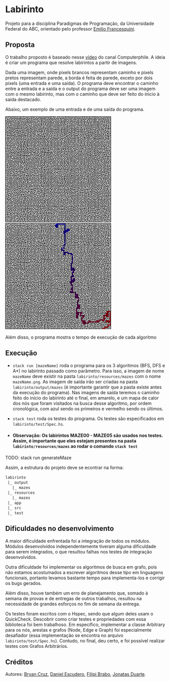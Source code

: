 # Labirinto

Projeto para a disciplina Paradigmas de Programação, da Universidade Federal do ABC, orientado pelo professor [Emilio Francesquini](https://github.com/francesquini).

## Proposta

O trabalho proposto é baseado nesse [vídeo](https://github.com/mikepound/mazesolving) do canal Computerphile. A ideia é criar um programa que resolve labirintos a partir de imagens.

Dada uma imagem, onde pixels brancos representam caminho e pixels pretos representam parede, a borda é feita de parede, exceto por dois pixels (uma entrada e uma saída). O programa deve encontrar o caminho entre a entrada e a saída e o output do programa deve ser uma imagem com o mesmo labirinto, mas com o caminho que deve ser feito do ínicio à saida destacado.

Abaixo, um exemplo de uma entrada e de uma saída do programa.

<img alt="Labirinto não resolvido" src="images/maze.png"        width="333px"/>
<img alt="Labirinto resolvido"     src="images/solved_maze.png" width="333px"/>

Além disso, o programa mostra o tempo de execução de cada algoritmo

## Execução

-   `stack run [mazeName]` roda o programa para os 3 algoritmos (BFS, DFS e A\*) no labirinto passado como parâmetro. Para isso, a imagem de nome `mazeName` deve existir na pasta `labirinto/resources/mazes` com o nome `mazeName.png`. As imagem de saída irão ser criadas na pasta `labirinto/output/mazes` (é importante garantir que a pasta existe antes da execução do programa). Nas imagens de saída teremos o caminho feito do início do labirinto até o final, em amarelo, e um mapa de calor dos nós que foram visitados na busca desse algoritmo, por ordem cronológica, com azul sendo os primeiros e vermelho sendo os últimos.

-   `stack test` roda os testes do programa. Os testes são especificados em `labirinto/test/Spec.hs`.

-   #### Observação: Os labirintos MAZE00 - MAZE05 são usados nos testes. Assim, é importante que eles estejam presentes na pasta `labirinto/resources/mazes` ao rodar o comando `stack test`

TODO: stack run generateMaze

Assim, a estrutura do projeto deve se econtrar na forma:

    labirinto
     |_ output
       |_ mazes
     |_ resources
       |_ mazes
     |_ app
     |_ src
     |_ test

## Dificuldades no desenvolvimento

A maior dificuldade enfrentada foi a integração de todos os módulos. Módulos desenvolvidos independentemente tiveram alguma dificuldade para serem integrados, o que resultou falhas nos testes de integração desenvolvidos.

Outra dificuldade foi implementar os algoritmos de busca em grafo, pois não estamos acostumados a escrever algoritmos desse tipo em linguagens funcionais, portanto levamos bastante tempo para implementa-los e corrigir os bugs gerados.

Além disso, houve também um erro de planejamento que, somado à semana de provas e de entregas de outros trabalhos, resultou na necessidade de grandes esforços no fim de semana da entrega.

Os testes foram escritos com o Hspec, sendo que algum deles usam o QuickCheck. Descobrir como criar testes e propriedades com essa biblioteca foi bem trabalhoso. Em específico, implementar a classe Arbitrary para os nós, arestas e grafos (Node, Edge e Graph) foi especialmente desafiador (essa implementação se encontra no arquivo `labirinto/test/Spec.hs`). Contudo, no final, deu certo, e foi possível realizar testes com Grafos Arbitrários.

## Créditos

Autores: [Bryan Cruz](https://github.com/BryanCruz/), [Daniel Escudero](https://github.com/DanEscudero), [Filipi Brabo](https://github.com/FilipiBrabo), [Jonatas Duarte](https://github.com/jonatas57).
